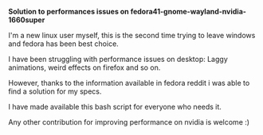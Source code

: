 **Solution to performances issues on fedora41-gnome-wayland-nvidia-1660super**

I'm a new linux user myself, this is the second time trying to leave windows and fedora has been best choice.

I have been struggling with performance issues on desktop: Laggy animations, weird effects on firefox and so on.

However, thanks to the information available in fedora reddit i was able to find a solution for my specs.

I have made available this bash script for everyone who needs it.

Any other contribution for improving performance on nvidia is welcome :)
